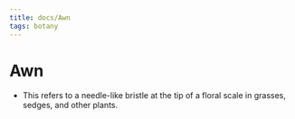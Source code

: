 ```yaml
---
title: docs/Awn
tags: botany
---
```


# Awn
- This refers to a needle-like bristle at the tip of a floral scale in grasses, sedges, and other plants.